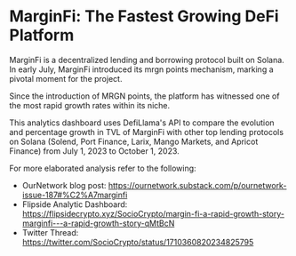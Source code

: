 # MarginFi: The Fastest Growing DeFi Platform

MarginFi is a decentralized lending and borrowing protocol built on Solana. In early July, MarginFi introduced its mrgn points mechanism, marking a pivotal moment for the project.

Since the introduction of MRGN points, the platform has witnessed one of the most rapid growth rates within its niche.

This analytics dashboard uses DefiLlama's API to compare the evolution and percentage growth in TVL of MarginFi with other top lending protocols on Solana (Solend, Port Finance, Larix, Mango Markets, and Apricot Finance) from July 1, 2023 to October 1, 2023.

For more elaborated analysis refer to the following:
- OurNetwork blog post: https://ournetwork.substack.com/p/ournetwork-issue-187#%C2%A7marginfi
- Flipside Analytic Dashboard: https://flipsidecrypto.xyz/SocioCrypto/margin-fi-a-rapid-growth-story-marginfi---a-rapid-growth-story-qMtBcN
- Twitter Thread: https://twitter.com/SocioCrypto/status/1710360820234825795
